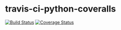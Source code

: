 # travis-ci-python-coveralls

[![Build Status](https://app.travis-ci.com/manlinux/travis-ci-python-coveralls.svg?branch=main)](https://app.travis-ci.com/manlinux/travis-ci-python-coveralls)  [![Coverage Status](https://coveralls.io/repos/github/manlinux/travis-ci-python-coveralls/badge.svg?branch=main)](https://coveralls.io/github/manlinux/travis-ci-python-coveralls?branch=main)
